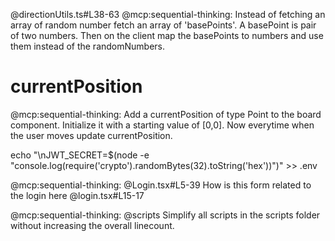 
@directionUtils.ts#L38-63 @mcp:sequential-thinking: Instead of fetching an array of random number fetch an array of 'basePoints'. A basePoint is pair of two numbers. Then on the client map the basePoints to numbers and use them instead of the randomNumbers.

# currentPosition

@mcp:sequential-thinking: Add a currentPosition of type Point to the board component. Initialize it with a starting value of [0,0]. Now everytime when the user moves update currentPosition.

echo "\nJWT_SECRET=$(node -e "console.log(require('crypto').randomBytes(32).toString('hex'))")" >> .env

@mcp:sequential-thinking: @Login.tsx#L5-39 How is this form related to the login here @login.tsx#L15-17 

@mcp:sequential-thinking: @scripts Simplify all scripts in the scripts folder without increasing the overall linecount.